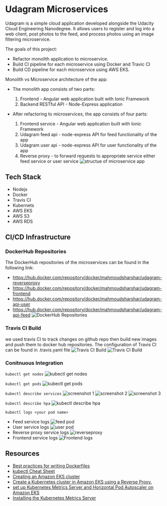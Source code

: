 # Udagram Microservices

Udagram is a simple cloud application developed alongside the Udacity Cloud Engineering Nanodegree. It allows users to register and log into a web client, post photos to the feed, and process photos using an image filtering microservice.

The goals of this project:
 - Refactor monolith application to microservice.
 - Build CI pipeline for each microservice using Docker and Travic CI
 - Build CD pipeline for each microservice using AWS EKS.

Monolith vs Microservice architecture of the app:
- The monolith app consists of two parts:
  1. Frontend - Angular web application built with Ionic Framework
  2. Backend RESTful API - Node-Express application

- After refactoring to microservices, the app consists of four parts:
  1. Frontend service - Angular web application built with Ionic Framework
  2. Udagram feed api - node-express API for feed functionality of the app 
  3. Udagram user api - node-express API for user functionality of the app 
  2. Reverse proxy - to forward requests to appropriate service either feed service or user service
  ![structue of microservice app](./screenshots/microservice_app_structure.png)

## Tech Stack
 - Nodejs
 - Docker
 - Travis CI
 - Kubernets
 - AWS EKS
 - AWS S3
 - AWS RDS

## CI/CD Infrastructure
### DockerHub Repositories
The DockerHub repositories of the microservices can be found in the following link:
- https://hub.docker.com/repository/docker/mahmoudsharshar/udagram-reverseproxy
- https://hub.docker.com/repository/docker/mahmoudsharshar/udagram-frontend
- https://hub.docker.com/repository/docker/mahmoudsharshar/udagram-api-user
- https://hub.docker.com/repository/docker/mahmoudsharshar/udagram-api-feed
![DockerHub Repositories](./screenshots/docker_hub_registers.PNG)

### Travis CI Build
we used travis CI to track changes on github repo then build new images and push them to docker hub repositories.
The configuration of Travis CI can be found in .travis.yaml file
![Travis CI Build](./screenshots/travis_ci_build.PNG)
![Travis CI Build](./screenshots/travis_ci_build_history.PNG)

### Conitnuous Integration
`kubectl get nodes`
![kubectl get nodes](./screenshots/kubectl_nodes.PNG)

`kubectl get pods`
![kubectl get pods](./screenshots/kubectl_pods.PNG)

`kubectl describe services`
![screenshot 1](./screenshots/kubectle_sevices_1.PNG)
![screenshot 2](./screenshots/kubectle_sevices_3.PNG)
![screenshot 3](./screenshots/kubectle_sevices_3.PNG)

`kubectl describe hpa`
![kubectl describe hpa](./screenshots/kubectl_hpa.PNG)

`kubectl logs <your pod name>`
- Feed service logs
![feed pod](./screenshots/feed_service_logs.PNG)
- User service logs
![user pod](./screenshots/user_pod_logs.PNG)
- Reverse proxy service logs
![reverseproxy](./screenshots/reverseproxy_pod_logs.PNG)
- Frontend service logs
![Frontend logs](./screenshots/frontend_pod_logs.PNG)

## Resources
- [Best practices for writing Dockerfiles](https://docs.docker.com/develop/develop-images/dockerfile_best-practices/)
- [kubectl Cheat Sheet](https://kubernetes.io/docs/reference/kubectl/cheatsheet/)
- [Creating an Amazon EKS cluster](https://docs.aws.amazon.com/eks/latest/userguide/create-cluster.html)
- [Create a Kubernetes cluster in Amazon EKS using a Reverse Proxy.](https://blog.juadel.com/2020/05/15/create-a-kubernetes-cluster-in-amazon-eks-using-a-reverse-proxy/)
- [set up Kubernetes Metrics Server and Horizontal Pod Autoscaler on Amazon EKS](https://aws.amazon.com/premiumsupport/knowledge-center/eks-metrics-server-pod-autoscaler/?nc1=h_ls)
- [Installing the Kubernetes Metrics Server](https://docs.aws.amazon.com/eks/latest/userguide/metrics-server.html)
